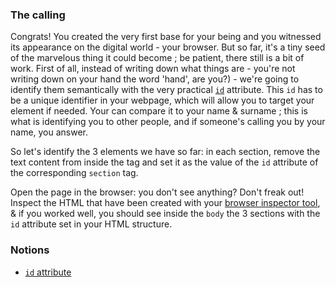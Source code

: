 ### The calling

Congrats! You created the very first base for your being and you witnessed its appearance on the digital world - your browser. But so far, it's a tiny seed of the marvelous thing it could become ; be patient, there still is a bit of work.
First of all, instead of writing down what things are - you're not writing down on your hand the word 'hand', are you?) - we're going to identify them semantically with the very practical [`id`](https://developer.mozilla.org/en-US/docs/Web/HTML/Global_attributes/id) attribute. This `id` has to be a unique identifier in your webpage, which will allow you to target your element if needed.
Your can compare it to your name & surname ; this is what is identifying you to other people, and if someone's calling you by your name, you answer.

So let's identify the 3 elements we have so far: in each section, remove the text content from inside the tag and set it as the value of the `id` attribute of the corresponding `section` tag.

Open the page in the browser: you don't see anything? Don't freak out! Inspect the HTML that have been created with your [browser inspector tool](https://developer.mozilla.org/en-US/docs/Learn/Common_questions/What_are_browser_developer_tools), & if you worked well, you should see inside the `body` the 3 sections with the `id` attribute set in your HTML structure.

### Notions

- [`id` attribute](https://developer.mozilla.org/en-US/docs/Web/HTML/Global_attributes/id)
